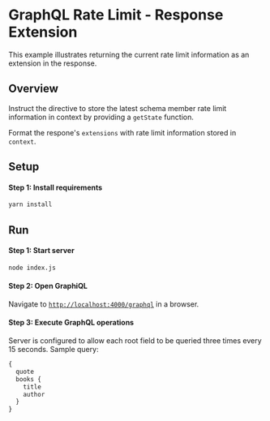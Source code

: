 # GraphQL Rate Limit - Response Extension

This example illustrates returning the current rate limit information as an extension in the response.

## Overview

Instruct the directive to store the latest schema member rate limit information in context by providing a `getState` function.

Format the respone's `extensions` with rate limit information stored in `context`.

## Setup

#### Step 1: Install requirements

```bash
yarn install
```

## Run

#### Step 1: Start server

```bash
node index.js
```

#### Step 2: Open GraphiQL

Navigate to [`http://localhost:4000/graphql`](http://localhost:4000/graphql) in a browser.

#### Step 3: Execute GraphQL operations

Server is configured to allow each root field to be queried three times every 15 seconds. Sample query:

```graphql
{
  quote
  books {
    title
    author
  }
}
```
